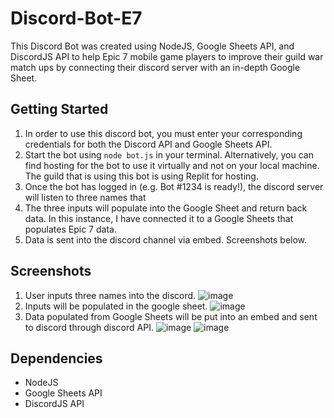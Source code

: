 # Discord-Bot-E7
This Discord Bot was created using NodeJS, Google Sheets API, and DiscordJS API to help Epic 7 mobile game players to improve their guild war match ups by connecting their discord server with an in-depth Google Sheet.

## Getting Started
1. In order to use this discord bot, you must enter your corresponding credentials for both the Discord API and Google Sheets API.
2. Start the bot using `node bot.js` in your terminal. Alternatively, you can find hosting for the bot to use it virtually and not on your local machine. The guild that is using this bot is using Replit for hosting.
3. Once the bot has logged in (e.g. Bot #1234 is ready!), the discord server will listen to three names that 
4. The three inputs will populate into the Google Sheet and return back data. In this instance, I have connected it to a Google Sheets that populates Epic 7 data.
5. Data is sent into the discord channel via embed. Screenshots below.

## Screenshots
1. User inputs three names into the discord.
![image](https://user-images.githubusercontent.com/99042142/203718528-1fc4cb0e-6b7f-4c52-a5d5-809bdd76cc6c.png)
2. Inputs will be populated in the google sheet.
![image](https://user-images.githubusercontent.com/99042142/203719623-66c4b43a-5edb-42f8-a87c-22f7b35f9e31.png)
3. Data populated from Google Sheets will be put into an embed and sent to discord through discord API.
![image](https://user-images.githubusercontent.com/99042142/211983322-9561c0b8-a0a2-4f98-aec2-a39ed0a3b87c.png)
![image](https://user-images.githubusercontent.com/99042142/203719770-e9fc29f2-4c17-494d-adab-8cb9c53ca107.png)




## Dependencies
- NodeJS
- Google Sheets API
- DiscordJS API
